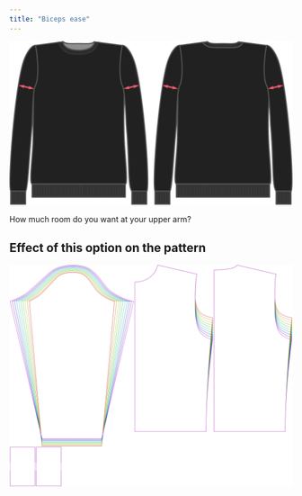 ```yaml
---
title: "Biceps ease"
---
```


![Biceps ease](bicepsease.svg)

How much room do you want at your upper arm?

## Effect of this option on the pattern

![This image shows the effect of this option by superimposing several variants that have a different value for this option](sven_bicepsease_sample.svg "Effect of this option on the pattern")
